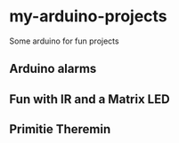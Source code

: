 # my-arduino-projects
Some arduino for fun projects

## Arduino alarms

## Fun with IR and a Matrix LED

## Primitie Theremin

